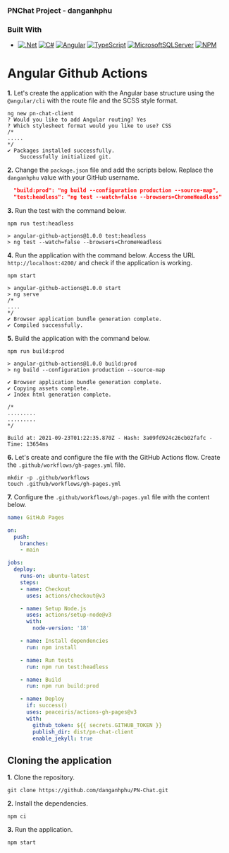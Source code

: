 ### PNChat Project - danganhphu
### Built With

* [![.Net][DotNet-fr]][DotNet-url]  [![C#][CSharp-dotnet]][CSharp-url]  [![Angular][Angular.io]][Angular-url]  [![TypeScript][TypeScript-ng]][TypeScript-url]  [![MicrosoftSQLServer][MSSQL-db]][MSSQL-url]  [![NPM][NPM-pmv]][NPM-url]

<!-- MARKDOWN LINKS & IMAGES -->
<!-- https://www.markdownguide.org/basic-syntax/#reference-style-links -->

[DotNet-fr]: https://img.shields.io/badge/.NET-5C2D91?style=for-the-badge&logo=.net&logoColor=white
[DotNet-url]: https://learn.microsoft.com/en-us/dotnet/
[CSharp-dotnet]: https://img.shields.io/badge/c%23-%23239120.svg?style=for-the-badge&logo=c-sharp&logoColor=white
[CSharp-url]: https://learn.microsoft.com/en-us/dotnet/csharp/
[Angular.io]: https://img.shields.io/badge/Angular-DD0031?style=for-the-badge&logo=angular&logoColor=white
[Angular-url]: https://angular.io/
[TypeScript-ng]: https://img.shields.io/badge/typescript-%23007ACC.svg?style=for-the-badge&logo=typescript&logoColor=white
[TypeScript-url]: https://www.typescriptlang.org/
[MSSQL-db]: https://img.shields.io/badge/Microsoft%20SQL%20Server-CC2927?style=for-the-badge&logo=microsoft%20sql%20server&logoColor=white
[MSSQL-url]: https://learn.microsoft.com/en-us/sql/sql-server/?view=sql-server-ver16
[NPM-pmv]: https://img.shields.io/badge/NPM-%23CB3837.svg?style=for-the-badge&logo=npm&logoColor=white
[NPM-url]: https://www.npmjs.com/

# Angular Github Actions

**1.** Let's create the application with the Angular base structure using the `@angular/cli` with the route file and the SCSS style format.

```shell
ng new pn-chat-client
? Would you like to add Angular routing? Yes
? Which stylesheet format would you like to use? CSS
/*
.....
*/
✔ Packages installed successfully.
    Successfully initialized git.
```

**2.** Change the `package.json` file and add the scripts below. Replace the `danganhphu` value with your GitHub username.

```json
  "build:prod": "ng build --configuration production --source-map",
  "test:headless": "ng test --watch=false --browsers=ChromeHeadless"
```

**3.** Run the test with the command below.

```shell
npm run test:headless

> angular-github-actions@1.0.0 test:headless
> ng test --watch=false --browsers=ChromeHeadless
```

**4.** Run the application with the command below. Access the URL `http://localhost:4200/` and check if the application is working.

```shell
npm start

> angular-github-actions@1.0.0 start
> ng serve
/*
....
*/
✔ Browser application bundle generation complete.
✔ Compiled successfully.
```

**5.** Build the application with the command below.

```shell
npm run build:prod

> angular-github-actions@1.0.0 build:prod
> ng build --configuration production --source-map

✔ Browser application bundle generation complete.
✔ Copying assets complete.
✔ Index html generation complete.

/*
.........
.........
*/

Build at: 2021-09-23T01:22:35.870Z - Hash: 3a09fd924c26cb02fafc - Time: 13654ms
```

**6.** Let's create and configure the file with the GitHub Actions flow. Create the `.github/workflows/gh-pages.yml` file.

```shell
mkdir -p .github/workflows
touch .github/workflows/gh-pages.yml
```

**7.** Configure the `.github/workflows/gh-pages.yml` file with the content below.

```yaml
name: GitHub Pages

on:
  push:
    branches:
    - main

jobs:
  deploy:
    runs-on: ubuntu-latest
    steps:
    - name: Checkout
      uses: actions/checkout@v3

    - name: Setup Node.js
      uses: actions/setup-node@v3
      with:
        node-version: '18'

    - name: Install dependencies
      run: npm install

    - name: Run tests
      run: npm run test:headless

    - name: Build
      run: npm run build:prod

    - name: Deploy
      if: success()
      uses: peaceiris/actions-gh-pages@v3
      with:
        github_token: ${{ secrets.GITHUB_TOKEN }}
        publish_dir: dist/pn-chat-client
        enable_jekyll: true
```

## Cloning the application

**1.** Clone the repository.

```shell
git clone https://github.com/danganhphu/PN-Chat.git
```

**2.** Install the dependencies.

```shell
npm ci
```

**3.** Run the application.

```shell
npm start
```


